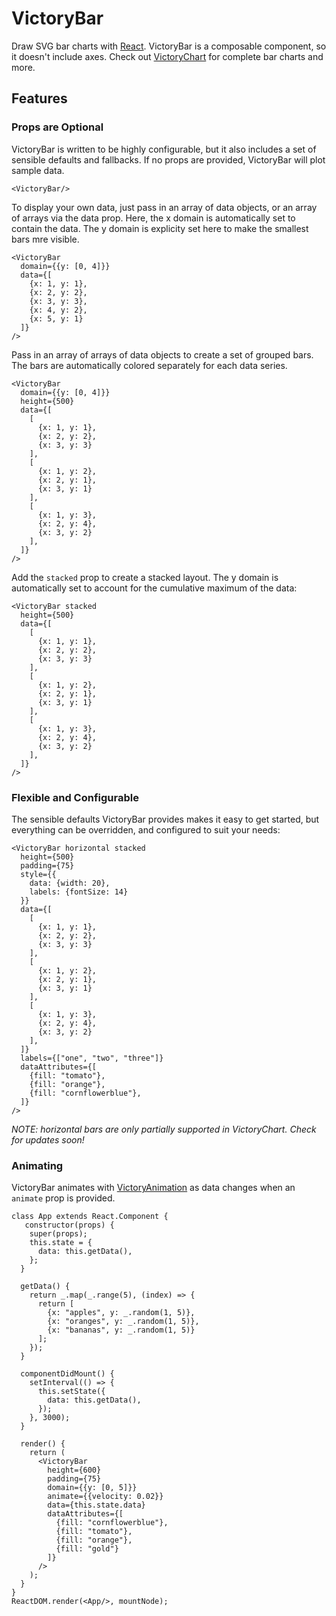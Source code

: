 VictoryBar
=============

Draw SVG bar charts with [React](https://github.com/facebook/react). VictoryBar is a composable component, so it doesn't include axes. Check out [VictoryChart](https://github.com/FormidableLabs/victory-animation) for complete bar charts and more.

## Features

### Props are Optional

VictoryBar is written to be highly configurable, but it also includes a set of sensible defaults and fallbacks. If no props are provided, VictoryBar will plot sample data.

``` playground
<VictoryBar/>
```

To display your own data, just pass in an array of data objects, or an array of arrays via the data prop. Here, the x domain is automatically set to contain the data. The y domain is explicity set here to make the smallest bars mre visible.

```playground
<VictoryBar
  domain={{y: [0, 4]}}
  data={[
    {x: 1, y: 1},
    {x: 2, y: 2},
    {x: 3, y: 3},
    {x: 4, y: 2},
    {x: 5, y: 1}
  ]}
/>
```

Pass in an array of arrays of data objects to create a set of grouped bars. The bars are automatically colored separately for each data series.

```playground
<VictoryBar
  domain={{y: [0, 4]}}
  height={500}
  data={[
    [ 
      {x: 1, y: 1}, 
      {x: 2, y: 2}, 
      {x: 3, y: 3}
    ],
    [ 
      {x: 1, y: 2}, 
      {x: 2, y: 1}, 
      {x: 3, y: 1}
    ],
    [ 
      {x: 1, y: 3}, 
      {x: 2, y: 4}, 
      {x: 3, y: 2}
    ],
  ]}
/>
```

Add the `stacked` prop to create a stacked layout. The y domain is automatically set to account for the cumulative maximum of the data:

```playground
<VictoryBar stacked
  height={500}
  data={[
    [ 
      {x: 1, y: 1}, 
      {x: 2, y: 2}, 
      {x: 3, y: 3}
    ],
    [ 
      {x: 1, y: 2}, 
      {x: 2, y: 1}, 
      {x: 3, y: 1}
    ],
    [ 
      {x: 1, y: 3}, 
      {x: 2, y: 4}, 
      {x: 3, y: 2}
    ],
  ]}
/>
```

### Flexible and Configurable

The sensible defaults VictoryBar provides makes it easy to get started, but everything can be overridden, and configured to suit your needs:

```playground
<VictoryBar horizontal stacked
  height={500}
  padding={75}
  style={{
    data: {width: 20},
    labels: {fontSize: 14}
  }}
  data={[
    [ 
      {x: 1, y: 1}, 
      {x: 2, y: 2}, 
      {x: 3, y: 3}
    ],
    [ 
      {x: 1, y: 2}, 
      {x: 2, y: 1}, 
      {x: 3, y: 1}
    ],
    [ 
      {x: 1, y: 3}, 
      {x: 2, y: 4}, 
      {x: 3, y: 2}
    ],
  ]}
  labels={["one", "two", "three"]}
  dataAttributes={[
    {fill: "tomato"},
    {fill: "orange"},
    {fill: "cornflowerblue"},
  ]}
/>
```
*NOTE: horizontal bars are only partially supported in VictoryChart. Check for updates soon!*

### Animating

VictoryBar animates with [VictoryAnimation](http://github.com/formidablelabs/victory-animation) as data changes when an `animate` prop is provided.

```playground_norender
class App extends React.Component {
   constructor(props) {
    super(props);
    this.state = {
      data: this.getData(),
    };
  }

  getData() {
    return _.map(_.range(5), (index) => {
      return [
        {x: "apples", y: _.random(1, 5)},
        {x: "oranges", y: _.random(1, 5)},
        {x: "bananas", y: _.random(1, 5)}
      ];
    });
  }

  componentDidMount() {
    setInterval(() => {
      this.setState({
        data: this.getData(),
      });
    }, 3000);
  }

  render() {
    return (
      <VictoryBar
        height={600}
        padding={75}
        domain={{y: [0, 5]}}
        animate={{velocity: 0.02}}
        data={this.state.data}
        dataAttributes={[
          {fill: "cornflowerblue"},
          {fill: "tomato"},
          {fill: "orange"},
          {fill: "gold"}
        ]}
      />  
    );
  }
}
ReactDOM.render(<App/>, mountNode);

```



